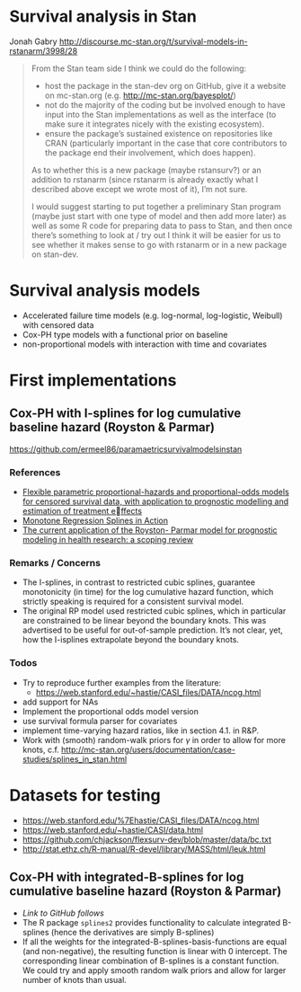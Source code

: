 # Survival analysis in Stan

Jonah Gabry http://discourse.mc-stan.org/t/survival-models-in-rstanarm/3998/28
> From the Stan team side I think we could do the following:
>
> - host the package in the stan-dev org on GitHub, give it a website on mc-stan.org (e.g. http://mc-stan.org/bayesplot/)
> - not do the majority of the coding but be involved enough to have input into the Stan implementations as well as the interface (to make sure it integrates nicely with the existing ecosystem).
> - ensure the package’s sustained existence on repositories like CRAN (particularly important in the case that core contributors to the package end their involvement, which does happen).
>
> As to whether this is a new package (maybe rstansurv?) or an addition to rstanarm (since rstanarm is already exactly what I described above except we wrote most of it), I’m not sure.
>
> I would suggest starting to put together a preliminary Stan program (maybe just start with one type of model and then add more later) as well as some R code for preparing data to pass to Stan, and then once there’s something to look at / try out I think it will be easier for us to see whether it makes sense to go with rstanarm or in a new package on stan-dev.

# Survival analysis models

- Accelerated failure time models (e.g. log-normal, log-logistic, Weibull) with censored data
- Cox-PH type models with a functional prior on baseline
- non-proportional models with interaction with time and covariates

# First implementations

## Cox-PH with I-splines for log cumulative baseline hazard (Royston & Parmar)

https://github.com/ermeel86/paramaetricsurvivalmodelsinstan

### References

- [Flexible parametric proportional-hazards and proportional-odds models for censored survival data, with application to prognostic modelling and estimation of treatment effects](https://www.ncbi.nlm.nih.gov/pubmed/12210632)
- [Monotone Regression Splines in Action](https://projecteuclid.org/euclid.ss/1177012761)
- [The current application of the Royston- Parmar model for prognostic modeling in health research: a scoping review](https://link.springer.com/content/pdf/10.1186%2Fs41512-018-0026-5.pdf)

### Remarks / Concerns

- The I-splines, in contrast to restricted cubic splines, guarantee monotonicity (in time) for the log cumulative hazard function, which strictly speaking is required for a consistent survival model.
- The original RP model used restricted cubic splines, which in particular are constrained to be linear beyond the boundary knots. This was advertised to be useful for out-of-sample prediction. It’s not clear, yet, how the I-isplines extrapolate beyond the boundary knots.

### Todos

- Try to reproduce further examples from the literature:
   - https://web.stanford.edu/~hastie/CASI_files/DATA/ncog.html
- add support for NAs
- Implement the proportional odds model version
- use survival formula parser for covariates
- implement time-varying hazard ratios, like in section 4.1. in R&P.
- Work with (smooth) random-walk priors for $\gamma$ in order to allow for more knots, c.f. http://mc-stan.org/users/documentation/case-studies/splines_in_stan.html

# Datasets for testing

- https://web.stanford.edu/%7Ehastie/CASI_files/DATA/ncog.html
- https://web.stanford.edu/~hastie/CASI/data.html
- https://github.com/chjackson/flexsurv-dev/blob/master/data/bc.txt
- http://stat.ethz.ch/R-manual/R-devel/library/MASS/html/leuk.html



## Cox-PH with integrated-B-splines for log cumulative baseline hazard (Royston & Parmar)

- *Link to GitHub follows*
- The R package `splines2` provides functionality to calculate integrated B-splines (hence the derivatives are simply B-splines)
- If all the weights for the integrated-B-splines-basis-functions are equal (and non-negative), the resulting function is linear with $0$ intercept. The corresponding linear combination of B-splines is a constant function. We could try and apply smooth random walk priors and allow for larger number of knots than usual.
